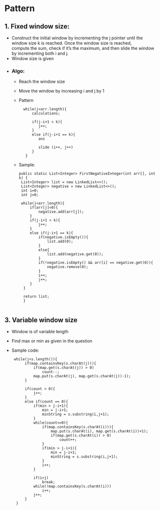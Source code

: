 # Pattern

## 1. Fixed window size: 

   - Construct the initial window by incrementing the j pointer until the window size k is reached. Once the window size is reached,      
     compute the sum, check if it’s the maximum, and then slide the window by incrementing both i and j.
   - Window size is given
   - ### Algo:
     - Reach the window size
     - Move the window by increasing i and j by 1
     - Pattern

       ```
         while(j<arr.length){
             calculations;

             if(j-i+1 < k){
                j++;
             }
             else if(j-i+1 == k){
                ans

                slide (i++, j++)
             }
          }
       ```
     - Sample:
      
       ```
       public static List<Integer> FirstNegativeInteger(int arr[], int k) {
        List<Integer> list = new LinkedList<>();
        List<Integer> negative = new LinkedList<>();
        int i=0;
        int j=0;
        
        while(j<arr.length){
            if(arr[j]<0){
                negative.add(arr[j]);
            }
            if(j-i+1 < k){
                j++;
            }
            else if(j-i+1 == k){
                if(negative.isEmpty()){
                    list.add(0);
                }
                else{
                    list.add(negative.get(0));
                }
                if(!negative.isEmpty() && arr[i] == negative.get(0)){
                    negative.remove(0);
                }
                i++;
                j++;
            }
         }
        
         return list;
         }
     ```
     
## 3. Variable window size
   - Window is of variable length
   - Find max or min as given in the question
   - Sample code:
     
     
      ```
       while(j<s.length()){
            if(map.containsKey(s.charAt(j))){
                if(map.get(s.charAt(j)) > 0)
                    count--;
                map.put(s.charAt(j), map.get(s.charAt(j))-1);
            }
       
            if(count > 0){
                j++;
            }
            else if(count == 0){
                if(min > j-i+1){
                    min = j-i+1;
                    minString = s.substring(i,j+1);
                }
                while(count<=0){
                    if(map.containsKey(s.charAt(i))){
                        map.put(s.charAt(i), map.get(s.charAt(i))+1);
                        if(map.get(s.charAt(i)) > 0)
                            count++;
                    }
                    if(min > j-i+1){
                        min = j-i+1;
                        minString = s.substring(i,j+1);
                    }
                    i++;
                }

                if(i>j)
                    break;
                while(!map.containsKey(s.charAt(i)))
                    i++;
                j++;
            }
        }
       ```
